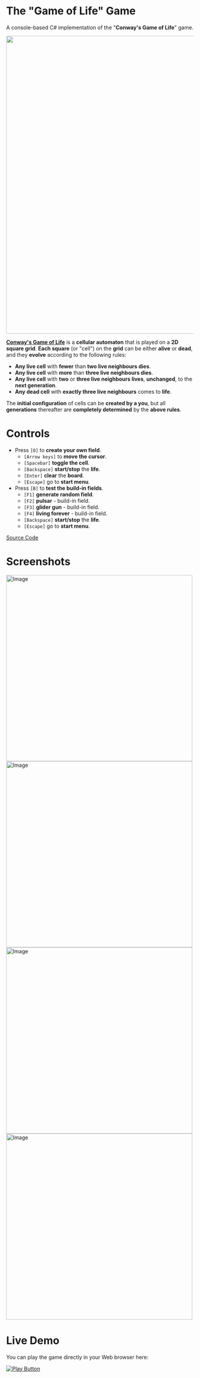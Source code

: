 # The "Game of Life" Game
A console-based C# implementation of the "**Conway's Game of Life**" game.

<p align="center">
  <img width="800" src="https://user-images.githubusercontent.com/85368212/194079367-8f8a9d4b-e21f-4988-85ca-a4c857f4f775.png">
</p>

**[Conway's Game of Life](https://en.wikipedia.org/wiki/Conway%27s_Game_of_Life)** is a **cellular automaton** that is played on a **2D square grid**. **Each square** (or "cell") on the **grid** can be either **alive** or **dead**, and they **evolve** according to the following rules:

- **Any live cell** with **fewer** than **two live neighbours dies**.
- **Any live cell** with **more** than **three live neighbours dies**.
- **Any live cell** with **two** or **three live neighbours lives**, **unchanged**, to the **next generation**.
- **Any dead cell** with **exactly three live neighbours** comes to **life**.

The **initial configuration** of cells can be **created by a you**, but all **generations** thereafter are **completely determined** by the **above rules**. 

# Controls
- Press `[O]` to **create your own field**.
  - `[Arrow keys]` to **move the cursor**.
  - `[Spacebar]` **toggle the cell**.
  - `[Backspace]` **start/stop** the **life**.
  - `[Enter]` **clear** the **board**.
  - `[Escape]` go to **start menu**.
- Press `[B]` to **test the build-in fields**.
  - `[F1]` **generate random field**.
  - `[F2]` **pulsar** - build-in field.
  - `[F3]` **glider gun** - build-in field.
  - `[F4]` **living forever** - build-in field.
  - `[Backspace]` **start/stop** the **life**.
  - `[Escape]` go to **start menu**.

[Source Code](GameOfLife.cs)

# Screenshots

<img alt="Image" width="500px" src="https://user-images.githubusercontent.com/85368212/194705331-9060c8f7-26cd-4f6c-9246-f51132fe8bc6.png" />
<img alt="Image" width="500px" src="https://user-images.githubusercontent.com/85368212/194705381-c7cb3eb6-e877-43c9-be3d-bd43f4052002.png" />
<img alt="Image" width="500px" src="https://user-images.githubusercontent.com/85368212/194705438-cecb5a3c-a116-45d4-bd9e-ef70ef5e1ca0.png" />
<img alt="Image" width="500px" src="https://user-images.githubusercontent.com/85368212/194705477-20188cec-d8db-4080-a634-bd214fc5779e.png" />

# Live Demo
You can play the game directly in your Web browser here:

[<img alt="Play Button" src="https://user-images.githubusercontent.com/85368212/194705655-9b4942ac-3a17-49e6-a7be-2a86d449a83f.png" />](https://replit.com/@PetarPaunov/GameOfLifeTest#GameOfLife.cs)
